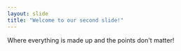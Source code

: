 ```yaml
---
layout: slide
title: "Welcome to our second slide!"
---
```

Where everything is made up and the points don't matter!
